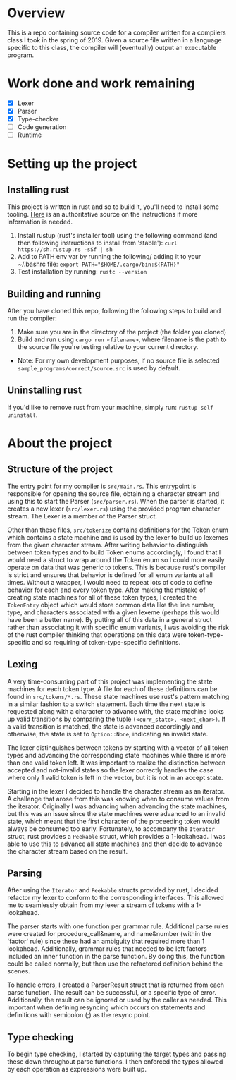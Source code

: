 # Overview

This is a repo containing source code for a compiler written for a compilers class I took in the spring of 2019.
Given a source file written in a language specific to this class, the compiler will (eventually) output an executable program.

# Work done and work remaining
- [x] Lexer
- [x] Parser
- [x] Type-checker
- [ ] Code generation
- [ ] Runtime

# Setting up the project

## Installing rust
This project is written in rust and so to build it, you'll need to install some tooling.
[Here](https://www.rust-lang.org/tools/install) is an authoritative source on the instructions if more information is needed.

1. Install rustup (rust's installer tool) using the following command (and then following instructions to install from 'stable'): `curl https://sh.rustup.rs -sSf | sh`
2. Add to PATH env var by running the following/ adding it to your ~/.bashrc file: `export PATH="$HOME/.cargo/bin:${PATH}"`
3. Test installation by running: `rustc --version`

## Building and running
After you have cloned this repo, following the following steps to build and run the compiler:
1. Make sure you are in the directory of the project (the folder you cloned)
2. Build and run using `cargo run <filename>`, where filename is the path to the source file you're testing relative to your current directory.
  * Note: For my own development purposes, if no source file is selected `sample_programs/correct/source.src` is used by default.

## Uninstalling rust
If you'd like to remove rust from your machine, simply run: `rustup self uninstall`.


# About the project

## Structure of the project
The entry point for my compiler is `src/main.rs`. This entrypoint is responsible 
for opening the source file, obtaining a character stream and using this to start the Parser (`src/parser.rs`).
When the parser is started, it creates a new lexer (`src/lexer.rs`) using the provided program character stream.
The Lexer is a member of the Parser struct.

Other than these files, `src/tokenize` contains definitions for the Token enum 
which contains a state machine and is used by the lexer to build up lexemes from 
the given character stream. After writing behavior to distinguish between token 
types and to build Token enums accordingly, I found that I would need a struct 
to wrap around the Token enum so I could more easily operate on data that was 
generic to tokens. This is because rust's compiler is strict and ensures that 
behavior is defined for all enum variants at all times. Without a wrapper, I 
would need to repeat lots of code to define behavior for each and every token type.
After making the mistake of creating state machines for all of these token types, 
I created the `TokenEntry` object which would store common data like the line number,
type, and characters associated with a given lexeme (perhaps this would have been a better name).
By putting all of this data in a general struct rather than associating it with specific enum variants, 
I was avoiding the risk of the rust compiler thinking that operations on this 
data were token-type-specific and so requiring of token-type-specific definitions.


## Lexing

A very time-consuming part of this project was implementing
the state machines for each token type. A file for each of these definitions can be 
found in `src/tokens/*.rs`. These state machines use rust's pattern matching in 
a similar fashion to a switch statement. Each time the next state is requested 
along with a character to advance with, the state machine looks up valid 
transitions by comparing the tuple `(<curr_state>, <next_char>)`. If a valid 
transition is matched, the state is advanced accordingly and otherwise, the 
state is set to `Option::None`, indicating an invalid state.

The lexer distinguishes between tokens by starting with a vector of all token 
types and advancing the corresponding state machines while there is more 
than one valid token left. It was important to realize the distinction 
between accepted and not-invalid states so the lexer correctly handles the case 
where only 1 valid token is left in the vector, but it is not in an accept 
state.

Starting in the lexer I decided to handle the character stream as an iterator. 
A challenge that arose from this was knowing when to consume values from the iterator.
Originally I was advancing when advancing the state machines, but this was an 
issue since the state machines were advanced to an invalid state, which meant that 
the first character of the proceeding token would always be consumed too early.
Fortunately, to accompany the `Iterator` struct, rust provides a `Peekable` struct,
which provides a 1-lookahead. I was able to use this to advance all state 
machines and then decide to advance the character stream based on the result.

## Parsing

After using the `Iterator` and `Peekable` structs provided by rust, I decided 
refactor my lexer to conform to the corresponding interfaces. This allowed me to 
seamlessly obtain from my lexer a stream of tokens with a 1-lookahead.

The parser starts with one function per grammar rule. Additional parse rules 
were created for procedure_call&name, and name&number (within the 'factor' rule) 
since these had an ambiguity that required more than 1 lookahead. Additionally, 
grammar rules that needed to be left factors included an inner function in the parse function.
By doing this, the function could be called normally, but then use the refactored definition 
behind the scenes.

To handle errors, I created a ParserResult struct that is returned from each 
parse function. The result can be successful, or a specific type of error. 
Additionally, the result can be ignored or used by the caller as needed. This 
important when defining resyncing which occurs on statements and definitions 
with semicolon (;) as the resync point.

## Type checking

To begin type checking, I started by capturing the target types and passing 
these down throughout parse functions. I then enforced the types allowed by 
each operation as expressions were built up.
